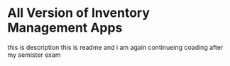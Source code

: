 # All Version of Inventory Management Apps
 this is description
this is readme and i am again continueing coading after my semister exam
